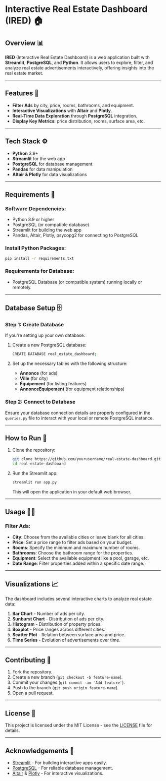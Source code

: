 
# Interactive Real Estate Dashboard (IRED) 🏠

## Overview 📊
**IRED** (Interactive Real Estate Dashboard) is a web application built with **Streamlit**, **PostgreSQL**, and **Python**. It allows users to explore, filter, and analyze real estate advertisements interactively, offering insights into the real estate market.

---

## Features 🎯
- **Filter Ads** by city, price, rooms, bathrooms, and equipment.
- **Interactive Visualizations** with **Altair** and **Plotly**.
- **Real-Time Data Exploration** through **PostgreSQL** integration.
- **Display Key Metrics**: price distribution, rooms, surface area, etc.
  
---

## Tech Stack ⚙️
- **Python** 3.9+
- **Streamlit** for the web app
- **PostgreSQL** for database management
- **Pandas** for data manipulation
- **Altair & Plotly** for data visualizations

---

## Requirements 🔧

### Software Dependencies:
- Python 3.9 or higher
- PostgreSQL (or compatible database)
- Streamlit for building the web app
- Pandas, Altair, Plotly, psycopg2 for connecting to PostgreSQL

### Install Python Packages:
```bash
pip install -r requirements.txt
```

### Requirements for Database:
- PostgreSQL Database (or compatible system) running locally or remotely.

---

## Database Setup 🗄️

### Step 1: Create Database
If you're setting up your own database:

1. Create a new PostgreSQL database:
   ```bash
   CREATE DATABASE real_estate_dashboard;
   ```

2. Set up the necessary tables with the following structure:
   - **Annonce** (for ads)
   - **Ville** (for city)
   - **Équipement** (for listing features)
   - **AnnonceEquipement** (for equipment relationships)

### Step 2: Connect to Database
Ensure your database connection details are properly configured in the `queries.py` file to interact with your local or remote PostgreSQL instance.

---

## How to Run 🚀

1. Clone the repository:
   ```bash
   git clone https://github.com/yourusername/real-estate-dashboard.git
   cd real-estate-dashboard
   ```

2. Run the Streamlit app:
   ```bash
   streamlit run app.py
   ```

   This will open the application in your default web browser.

---

## Usage 👨‍💻

### Filter Ads:
- **City**: Choose from the available cities or leave blank for all cities.
- **Price**: Set a price range to filter ads based on your budget.
- **Rooms**: Specify the minimum and maximum number of rooms.
- **Bathrooms**: Choose the bathroom range for the properties.
- **Equipment**: Select the available equipment like a pool, garage, etc.
- **Date Range**: Filter properties added within a specific date range.

---

## Visualizations 📈

The dashboard includes several interactive charts to analyze real estate data:

1. **Bar Chart** - Number of ads per city.
2. **Sunburst Chart** - Distribution of ads per city.
3. **Histogram** - Distribution of property prices.
4. **Boxplot** - Price ranges across different cities.
5. **Scatter Plot** - Relation between surface area and price.
6. **Time Series** - Evolution of advertisements over time.

---

## Contributing 🤝

1. Fork the repository.
2. Create a new branch (`git checkout -b feature-name`).
3. Commit your changes (`git commit -am 'Add feature'`).
4. Push to the branch (`git push origin feature-name`).
5. Open a pull request.

---

## License 📜

This project is licensed under the MIT License - see the [LICENSE](LICENSE) file for details.

---

## Acknowledgements 🙏
- [Streamlit](https://streamlit.io/) - For building interactive apps easily.
- [PostgreSQL](https://www.postgresql.org/) - For reliable database management.
- [Altair](https://altair-viz.github.io/) & [Plotly](https://plotly.com/) - For interactive visualizations.
